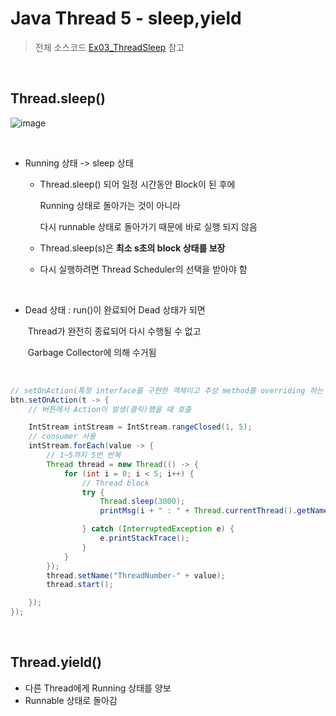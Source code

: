 # Java Thread 5 - sleep,yield

> 전체 소스코드 [Ex03_ThreadSleep](https://github.com/5dddddo/java/blob/master/0822_Java_SE_programming/Ex03_ThreadSleep.java) 참고

<br>

## Thread.sleep()

![image](https://user-images.githubusercontent.com/50972986/63477933-870d3500-c4c2-11e9-8324-7c8433c33ee1.png)

<br>

- Running 상태 -> sleep 상태

  - Thread.sleep() 되어 일정 시간동안 Block이 된 후에 

    Running 상태로 돌아가는 것이 아니라

    다시 runnable 상태로 돌아가기 때문에 바로 실행 되지 않음

  - Thread.sleep(s)은 **최소 s초의 block 상태를 보장**
  - 다시 실행하려면 Thread Scheduler의 선택을 받아야 함

<bR>

- Dead 상태 : run()이 완료되어 Dead 상태가 되면

  ​					 Thread가 완전히 종료되어 다시 수행될 수 없고

  ​					 Garbage Collector에 의해 수거됨

<br>



``` java
// setOnAction(특정 interface를 구현한 객체이고 추상 method를 overriding 하는 코드)
btn.setOnAction(t -> {
    // 버튼에서 Action이 발생(클릭)했을 때 호출

    IntStream intStream = IntStream.rangeClosed(1, 5);
    // consumer 사용
    intStream.forEach(value -> {
        // 1~5까지 5번 반복
        Thread thread = new Thread(() -> {
            for (int i = 0; i < 5; i++) {
                // Thread block
                try {
                    Thread.sleep(3000);
                    printMsg(i + " : " + Thread.currentThread().getName());

                } catch (InterruptedException e) {
                    e.printStackTrace();
                }
            }
        });
        thread.setName("ThreadNumber-" + value);
        thread.start();

    });
});
```

<br>

## Thread.yield() 

- 다른 Thread에게 Running 상태를 양보
- Runnable 상태로 돌아감